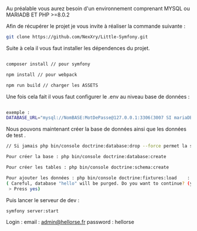 Au préalable vous aurez besoin d'un environnement comprenant MYSQL ou MARIADB ET PHP >=8.0.2

Afin de récupérer le projet je vous invite à réaliser la commande suivante :

``` BASH
git clone https://github.com/NexXry/Little-Symfony.git

```

Suite à cela il vous faut installer les dépendences du projet.

``` BASH

composer install // pour symfony

npm install // pour webpack

npm run build // charger les ASSETS

```

Une fois cela fait il vous faut configurer le .env au niveau base de données :

``` BASH

exemple : 
DATABASE_URL="mysql://NomBASE:MotDePasse@127.0.0.1:3306(3007 SI mariaDB)/hello?serverVersion=10.5.15-MariaDB-1:10.5.15+maria~focal &charset=utf8mb4" (La version de la BDD peut ne peut être la même ajouter la vôtre.)


```
Nous pouvons maintenant créer la base de données ainsi que les données de test .

``` BASH
// Si jamais php bin/console doctrine:database:drop --force permet la suppression de la base en cas de rater

Pour créer la base : php bin/console doctrine:database:create

Pour créer les tables : php bin/console doctrine:schema:create

Pour ajouter les données : php bin/console doctrine:fixtures:load    :
( Careful, database "hello" will be purged. Do you want to continue? (yes/no) [no]:
 > Press yes) 

```

Puis lancer le serveur de dev : 
``` BASH
symfony server:start

```

Login : email : admin@hellorse.fr
password : hellorse
